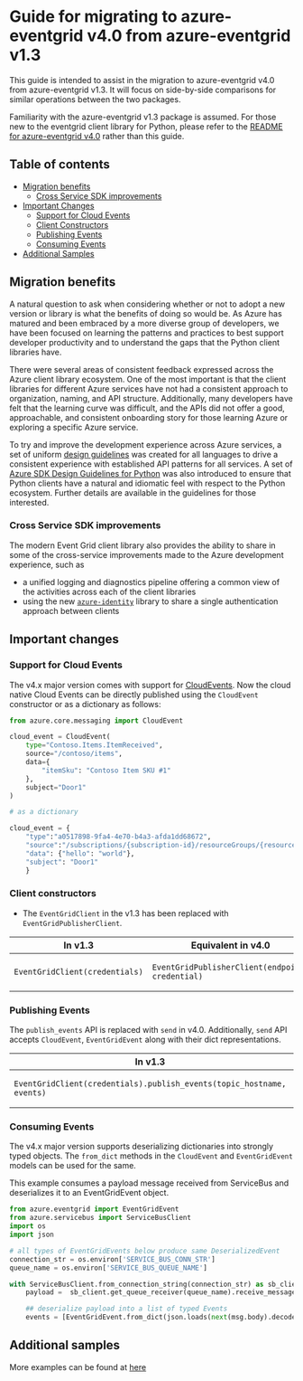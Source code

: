 # Guide for migrating to azure-eventgrid v4.0 from azure-eventgrid v1.3

This guide is intended to assist in the migration to azure-eventgrid v4.0 from azure-eventgrid v1.3. It will focus on side-by-side comparisons for similar operations between the two packages.

Familiarity with the azure-eventgrid v1.3 package is assumed. For those new to the eventgrid client library for Python, please refer to the [README for azure-eventgrid v4.0](https://github.com/Azure/azure-sdk-for-python/blob/master/sdk/eventgrid/azure-eventgrid/README.md) rather than this guide.

## Table of contents

* [Migration benefits](#migration-benefits)
  - [Cross Service SDK improvements](#cross-service-sdk-improvements)
* [Important Changes](#important-changes)
  - [Support for Cloud Events](#support-for-cloud-events)
  - [Client Constructors](#client-constructors)
  - [Publishing Events](#publishing-events)
  - [Consuming Events](#consuming-events)
* [Additional Samples](#additional-samples)

## Migration benefits

A natural question to ask when considering whether or not to adopt a new version or library is what the benefits of doing so would be. As Azure has matured and been embraced by a more diverse group of developers, we have been focused on learning the patterns and practices to best support developer productivity and to understand the gaps that the Python client libraries have.

There were several areas of consistent feedback expressed across the Azure client library ecosystem. One of the most important is that the client libraries for different Azure services have not had a consistent approach to organization, naming, and API structure. Additionally, many developers have felt that the learning curve was difficult, and the APIs did not offer a good, approachable, and consistent onboarding story for those learning Azure or exploring a specific Azure service.

To try and improve the development experience across Azure services, a set of uniform [design guidelines](https://azure.github.io/azure-sdk/general_introduction.html) was created for all languages to drive a consistent experience with established API patterns for all services. A set of [Azure SDK Design Guidelines for Python](https://azure.github.io/azure-sdk/python_introduction.html) was also introduced to ensure that Python clients have a natural and idiomatic feel with respect to the Python ecosystem. Further details are available in the guidelines for those interested.

### Cross Service SDK improvements

The modern Event Grid client library also provides the ability to share in some of the cross-service improvements made to the Azure development experience, such as 
- a unified logging and diagnostics pipeline offering a common view of the activities across each of the client libraries
- using the new [`azure-identity`](https://github.com/Azure/azure-sdk-for-python/blob/master/sdk/identity/azure-identity/README.md) library to share a single authentication approach between clients

## Important changes

### Support for Cloud Events

The v4.x major version comes with support for [CloudEvents](https://github.com/cloudevents/spec). Now the cloud native Cloud Events can be directly published using the `CloudEvent` constructor or as a dictionary as follows:

```Python
from azure.core.messaging import CloudEvent

cloud_event = CloudEvent(
    type="Contoso.Items.ItemReceived",
    source="/contoso/items",
    data={
        "itemSku": "Contoso Item SKU #1"
    },
    subject="Door1"
)

# as a dictionary

cloud_event = {
    "type":"a0517898-9fa4-4e70-b4a3-afda1dd68672",
    "source":"/subscriptions/{subscription-id}/resourceGroups/{resource-group}/providers/Microsoft.Storage/storageAccounts/{storage-account}",
    "data": {"hello": "world"},
    "subject": "Door1"
    }
```

### Client constructors

* The `EventGridClient` in the v1.3 has been replaced with `EventGridPublisherClient`.

| In v1.3 | Equivalent in v4.0 | Sample |
|---|---|---|
|`EventGridClient(credentials)`|`EventGridPublisherClient(endpoint, credential)`|[Sample for client construction](https://github.com/Azure/azure-sdk-for-python/blob/master/sdk/eventgrid/azure-eventgrid/samples/sync_samples/sample_publish_events_using_cloud_events_1.0_schema.py)|

### Publishing Events

The `publish_events` API is replaced with `send` in v4.0. Additionally, `send` API accepts `CloudEvent`, `EventGridEvent` along with their dict representations.

| In v1.3 | Equivalent in v4.0 | Sample |
|---|---|---|
|`EventGridClient(credentials).publish_events(topic_hostname, events)`|`EventGridPublisherClient(endpoint, credential).send(events)`|[Sample for client construction](https://github.com/Azure/azure-sdk-for-python/blob/master/sdk/eventgrid/azure-eventgrid/samples/sync_samples/sample_publish_events_using_cloud_events_1.0_schema.py)|

### Consuming Events

The v4.x major version supports deserializing dictionaries into strongly typed objects. The `from_dict` methods in the `CloudEvent` and `EventGridEvent` models can be used for the same.

This example consumes a payload message received from ServiceBus and deserializes it to an EventGridEvent object.

```Python
from azure.eventgrid import EventGridEvent
from azure.servicebus import ServiceBusClient
import os
import json

# all types of EventGridEvents below produce same DeserializedEvent
connection_str = os.environ['SERVICE_BUS_CONN_STR']
queue_name = os.environ['SERVICE_BUS_QUEUE_NAME']

with ServiceBusClient.from_connection_string(connection_str) as sb_client:
    payload =  sb_client.get_queue_receiver(queue_name).receive_messages()

    ## deserialize payload into a list of typed Events
    events = [EventGridEvent.from_dict(json.loads(next(msg.body).decode('utf-8'))) for msg in payload]
```

## Additional samples

More examples can be found at [here](https://github.com/Azure/azure-sdk-for-python/tree/master/sdk/eventgrid/azure-eventgrid/samples)
